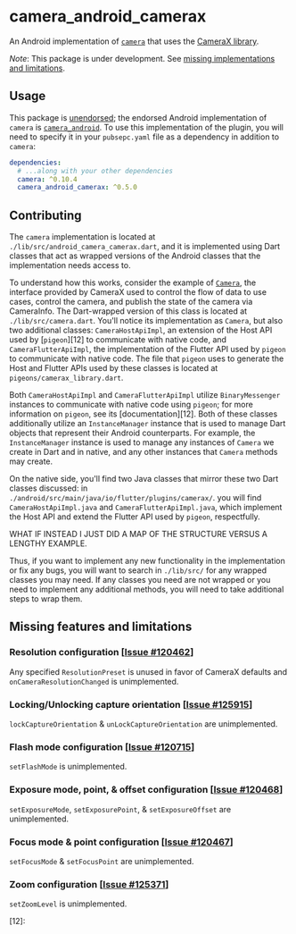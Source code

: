 # camera\_android\_camerax

An Android implementation of [`camera`][1] that uses the [CameraX library][2].

*Note*: This package is under development.
See [missing implementations and limitations](#missing-features-and-limitations).

## Usage

This package is [unendorsed][3]; the endorsed Android implementation of `camera`
is [`camera_android`][4]. To use this implementation of the plugin, you will need
to specify it in your `pubsepc.yaml` file as a dependency in addition to `camera`:

```yaml
dependencies:
  # ...along with your other dependencies
  camera: ^0.10.4
  camera_android_camerax: ^0.5.0
```

## Contributing

The `camera` implementation is located at `./lib/src/android_camera_camerax.dart`, and
it is implemented using Dart classes that act as wrapped versions of the Android
classes that the implementation needs access to.

To understand how this works, consider the example of [`Camera`][11], the interface
provided by CameraX used to control the flow of data to use cases, control the camera,
and publish the state of the camera via CameraInfo. The Dart-wrapped version of this
class is located at `./lib/src/camera.dart`. You'll notice its implementation as
`Camera`, but also two additional classes: `CameraHostApiImpl`, an extension
of the Host API used by [`pigeon`][12] to communicate with native code, and
`CameraFlutterApiImpl`, the implementation of the Flutter API used by `pigeon` to
communicate with native code. The file that `pigeon` uses to generate the Host
and Flutter APIs used by these classes is located at `pigeons/camerax_library.dart`.

Both `CameraHostApiImpl` and `CameraFlutterApiImpl` utilize `BinaryMessenger`
instances to communicate with native code using `pigeon`; for more information on
`pigeon`, see its [documentation][12]. Both of these classes additionally utilize
an `InstanceManager` instance that is used to manage Dart objects that represent
their Android counterparts. For example, the `InstanceManager` instance is used
to manage any instances of `Camera` we create in Dart and in native, and any other
instances that `Camera` methods may create.

On the native side, you'll find two Java classes that mirror these two Dart classes
discussed: in `./android/src/main/java/io/flutter/plugins/camerax/`. you will find
`CameraHostApiImpl.java` and `CameraFlutterApiImpl.java`, which implement the Host
API and extend the Flutter API used by `pigeon`, respectfully.

WHAT IF INSTEAD I JUST DID A MAP OF THE STRUCTURE VERSUS A LENGTHY EXAMPLE.


Thus, if you want to implement any new functionality in the implementation or fix any
bugs, you will want to search in `./lib/src/` for any wrapped classes you may need. If
any classes you need are not wrapped or you need to implement any additional methods,
you will need to take additional steps to wrap them.

## Missing features and limitations

### Resolution configuration \[[Issue #120462][5]\]

Any specified `ResolutionPreset` is unused in favor of CameraX defaults and
`onCameraResolutionChanged` is unimplemented.

### Locking/Unlocking capture orientation \[[Issue #125915][6]\]

`lockCaptureOrientation` & `unLockCaptureOrientation` are unimplemented.

### Flash mode configuration \[[Issue #120715][7]\]

`setFlashMode` is unimplemented.

### Exposure mode, point, & offset configuration \[[Issue #120468][8]\]

`setExposureMode`, `setExposurePoint`, & `setExposureOffset` are unimplemented.

### Focus mode & point configuration \[[Issue #120467][9]\]

`setFocusMode` & `setFocusPoint` are unimplemented.

### Zoom configuration \[[Issue #125371][9]\]

`setZoomLevel` is unimplemented.

<!-- Links -->

[1]: https://pub.dev/packages/camera
[2]: https://developer.android.com/training/camerax
[3]: https://docs.flutter.dev/packages-and-plugins/developing-packages#non-endorsed-federated-plugin
[4]: https://pub.dev/packages/camera_android
[5]: https://github.com/flutter/flutter/issues/120462
[6]: https://github.com/flutter/flutter/issues/125915
[7]: https://github.com/flutter/flutter/issues/120715
[8]: https://github.com/flutter/flutter/issues/120468
[9]: https://github.com/flutter/flutter/issues/120467
[10]: https://github.com/flutter/flutter/issues/125371
[11]: https://developer.android.com/reference/androidx/camera/core/Camera
[12]: 